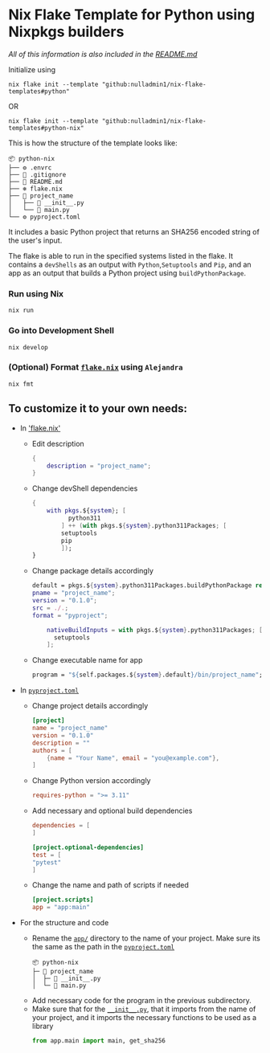 # Nix Flake Template for Python using Nixpkgs builders

_All of this information is also included in the [README.md](https://github.com/nulladmin1/nix-flake-templates/blob/main/flake.nix)_

Initialize using

```shell
nix flake init --template "github:nulladmin1/nix-flake-templates#python"
```

OR

```shell
nix flake init --template "github:nulladmin1/nix-flake-templates#python-nix"
```

This is how the structure of the template looks like:

```
📦 python-nix
├── ⚙️ .envrc
├── 🙈 .gitignore
├── 📃 README.md
├── ❄️ flake.nix
├── 📁 project_name
│   ├── 🐍 __init__.py
│   └── 🐍 main.py
└── ⚙️ pyproject.toml
```

It includes a basic Python project that returns an SHA256 encoded string of the user's input.

The flake is able to run in the specified systems listed in the flake. It contains a `devShells` as an output with `Python`,`Setuptools` and `Pip`, and an app as an output that builds a Python project using `buildPythonPackage`.

### Run using Nix

```shell
nix run
```

### Go into Development Shell

```shell
nix develop
```

### (Optional) Format [`flake.nix`](flake.nix) using `Alejandra`

```shelll
nix fmt
```

## To customize it to your own needs:

- In ['flake.nix'](flake.nix)

  - Edit description
    ```nix
    {
        description = "project_name";
    }
    ```
  - Change devShell dependencies
    ```nix
    {
        with pkgs.${system}; [
              python311
            ] ++ (with pkgs.${system}.python311Packages; [
            setuptools
            pip
            ]);
    }
    ```
  - Change package details accordingly

    ```nix
    default = pkgs.${system}.python311Packages.buildPythonPackage rec {
    pname = "project_name";
    version = "0.1.0";
    src = ./.;
    format = "pyproject";

        nativeBuildInputs = with pkgs.${system}.python311Packages; [
          setuptools
        ];
    ```

  - Change executable name for app
    ```nix
    program = "${self.packages.${system}.default}/bin/project_name";
    ```

- In [`pyproject.toml`](pyproject.toml)

  - Change project details accordingly
    ```toml
    [project]
    name = "project_name"
    version = "0.1.0"
    description = ""
    authors = [
        {name = "Your Name", email = "you@example.com"},
    ]
    ```
  - Change Python version accordingly
    ```toml
    requires-python = ">= 3.11"
    ```
  - Add necessary and optional build dependencies

    ```toml
    dependencies = [
    ]

    [project.optional-dependencies]
    test = [
    "pytest"
    ]
    ```

  - Change the name and path of scripts if needed
    ```toml
    [project.scripts]
    app = "app:main"
    ```

- For the structure and code
  - Rename the [`app/`](app) directory to the name of your project. Make sure its the same as the path in the [`pyproject.toml`](pyproject.toml)
    ```
    📦 python-nix
    ├─ 📁 project_name
    │  ├─ 🐍 __init__.py
    │  └─ 🐍 main.py
    ```
  - Add necessary code for the program in the previous subdirectory.
  - Make sure that for the [`__init__.py`](app/__init__.py), that it imports from the name of your project, and it imports the necessary functions to be used as a library
    ```python
    from app.main import main, get_sha256
    ```
